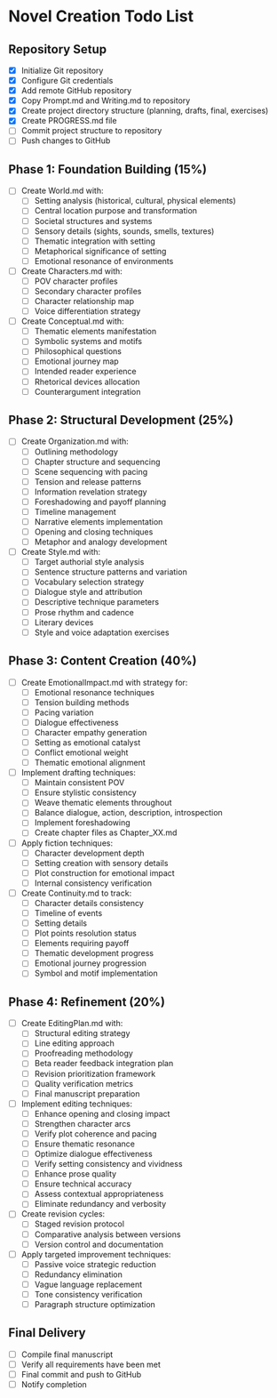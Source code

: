 # Novel Creation Todo List

## Repository Setup
- [x] Initialize Git repository
- [x] Configure Git credentials
- [x] Add remote GitHub repository
- [x] Copy Prompt.md and Writing.md to repository
- [x] Create project directory structure (planning, drafts, final, exercises)
- [x] Create PROGRESS.md file
- [ ] Commit project structure to repository
- [ ] Push changes to GitHub

## Phase 1: Foundation Building (15%)
- [ ] Create World.md with:
  - [ ] Setting analysis (historical, cultural, physical elements)
  - [ ] Central location purpose and transformation
  - [ ] Societal structures and systems
  - [ ] Sensory details (sights, sounds, smells, textures)
  - [ ] Thematic integration with setting
  - [ ] Metaphorical significance of setting
  - [ ] Emotional resonance of environments
- [ ] Create Characters.md with:
  - [ ] POV character profiles
  - [ ] Secondary character profiles
  - [ ] Character relationship map
  - [ ] Voice differentiation strategy
- [ ] Create Conceptual.md with:
  - [ ] Thematic elements manifestation
  - [ ] Symbolic systems and motifs
  - [ ] Philosophical questions
  - [ ] Emotional journey map
  - [ ] Intended reader experience
  - [ ] Rhetorical devices allocation
  - [ ] Counterargument integration

## Phase 2: Structural Development (25%)
- [ ] Create Organization.md with:
  - [ ] Outlining methodology
  - [ ] Chapter structure and sequencing
  - [ ] Scene sequencing with pacing
  - [ ] Tension and release patterns
  - [ ] Information revelation strategy
  - [ ] Foreshadowing and payoff planning
  - [ ] Timeline management
  - [ ] Narrative elements implementation
  - [ ] Opening and closing techniques
  - [ ] Metaphor and analogy development
- [ ] Create Style.md with:
  - [ ] Target authorial style analysis
  - [ ] Sentence structure patterns and variation
  - [ ] Vocabulary selection strategy
  - [ ] Dialogue style and attribution
  - [ ] Descriptive technique parameters
  - [ ] Prose rhythm and cadence
  - [ ] Literary devices
  - [ ] Style and voice adaptation exercises

## Phase 3: Content Creation (40%)
- [ ] Create EmotionalImpact.md with strategy for:
  - [ ] Emotional resonance techniques
  - [ ] Tension building methods
  - [ ] Pacing variation
  - [ ] Dialogue effectiveness
  - [ ] Character empathy generation
  - [ ] Setting as emotional catalyst
  - [ ] Conflict emotional weight
  - [ ] Thematic emotional alignment
- [ ] Implement drafting techniques:
  - [ ] Maintain consistent POV
  - [ ] Ensure stylistic consistency
  - [ ] Weave thematic elements throughout
  - [ ] Balance dialogue, action, description, introspection
  - [ ] Implement foreshadowing
  - [ ] Create chapter files as Chapter_XX.md
- [ ] Apply fiction techniques:
  - [ ] Character development depth
  - [ ] Setting creation with sensory details
  - [ ] Plot construction for emotional impact
  - [ ] Internal consistency verification
- [ ] Create Continuity.md to track:
  - [ ] Character details consistency
  - [ ] Timeline of events
  - [ ] Setting details
  - [ ] Plot points resolution status
  - [ ] Elements requiring payoff
  - [ ] Thematic development progress
  - [ ] Emotional journey progression
  - [ ] Symbol and motif implementation

## Phase 4: Refinement (20%)
- [ ] Create EditingPlan.md with:
  - [ ] Structural editing strategy
  - [ ] Line editing approach
  - [ ] Proofreading methodology
  - [ ] Beta reader feedback integration plan
  - [ ] Revision prioritization framework
  - [ ] Quality verification metrics
  - [ ] Final manuscript preparation
- [ ] Implement editing techniques:
  - [ ] Enhance opening and closing impact
  - [ ] Strengthen character arcs
  - [ ] Verify plot coherence and pacing
  - [ ] Ensure thematic resonance
  - [ ] Optimize dialogue effectiveness
  - [ ] Verify setting consistency and vividness
  - [ ] Enhance prose quality
  - [ ] Ensure technical accuracy
  - [ ] Assess contextual appropriateness
  - [ ] Eliminate redundancy and verbosity
- [ ] Create revision cycles:
  - [ ] Staged revision protocol
  - [ ] Comparative analysis between versions
  - [ ] Version control and documentation
- [ ] Apply targeted improvement techniques:
  - [ ] Passive voice strategic reduction
  - [ ] Redundancy elimination
  - [ ] Vague language replacement
  - [ ] Tone consistency verification
  - [ ] Paragraph structure optimization

## Final Delivery
- [ ] Compile final manuscript
- [ ] Verify all requirements have been met
- [ ] Final commit and push to GitHub
- [ ] Notify completion
